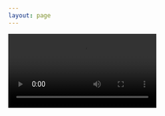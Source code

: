 ```yaml
---
layout: page
---
```


<script setup>

import Video from "../.vitepress/theme/components/Video.vue"

</script>

<Video src='https://mnapi.cn/api/rewu.php?type=video'   />